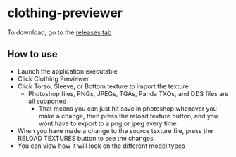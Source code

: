 # clothing-previewer

To download, go to the [releases tab](https://github.com/TTTools/clothing-previewer/releases)

## How to use
* Launch the application executable
* Click Clothing Previewer
* Click Torso, Sleeve, or Bottom texture to import the texture
  * Photoshop files, PNGs, JPEGs, TGAs, Panda TXOs, and DDS files are all supported
    * That means you can just hit save in photoshop whenever you make a change, then press the reload texture button, and you wont have to export to a png or jpeg every time
* When you have made a change to the source texture file, press the RELOAD TEXTURES button to see the changes
* You can view how it will look on the different model types
